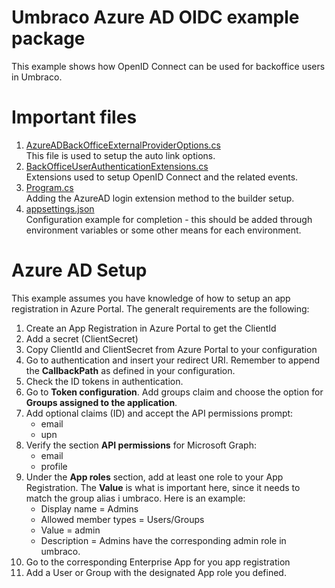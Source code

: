 # Umbraco Azure AD OIDC example package
This example shows how OpenID Connect can be used for backoffice users in Umbraco.

# Important files
1. <a href="./Extensions/Options/AzureADBackOfficeExternalProviderOptions.cs" target="_blank">AzureADBackOfficeExternalProviderOptions.cs</a><br />
This file is used to setup the auto link options.
2. <a href="./Extensions/BackOfficeUserAuthenticationExtensions.cs" target="_blank">BackOfficeUserAuthenticationExtensions.cs</a><br />
Extensions used to setup OpenID Connect and the related events.
3. <a href="Program.cs" target="_blank">Program.cs</a><br />
Adding the AzureAD login extension method to the builder setup.
3. <a href="appsettings.json" target="_blank">appsettings.json</a><br />
Configuration example for completion - this should be added through environment variables or some other means for each environment.

# Azure AD Setup
This example assumes you have knowledge of how to setup an app registration in Azure Portal.
The generalt requirements are the following:

1. Create an App Registration in Azure Portal to get the ClientId
2. Add a secret (ClientSecret)
3. Copy ClientId and ClientSecret from Azure Portal to your configuration
4. Go to authentication and insert your redirect URI. Remember to append the **CallbackPath** as defined in your configuration.
5. Check the ID tokens in authentication.
6. Go to **Token configuration**. Add groups claim and choose the option for **Groups assigned to the application**.
7. Add optional claims (ID) and accept the API permissions prompt:
    - email
    - upn
8. Verify the section **API permissions** for Microsoft Graph:
    - email
    - profile
9. Under the **App roles** section, add at least one role to your App Registration. The **Value** is what is important here, since it needs to match the group alias i umbraco. Here is an example:
    - Display name = Admins
    - Allowed member types = Users/Groups
    - Value = admin
    - Description = Admins have the corresponding admin role in umbraco.
10. Go to the corresponding Enterprise App for you app registration
11. Add a User or Group with the designated App role you defined.